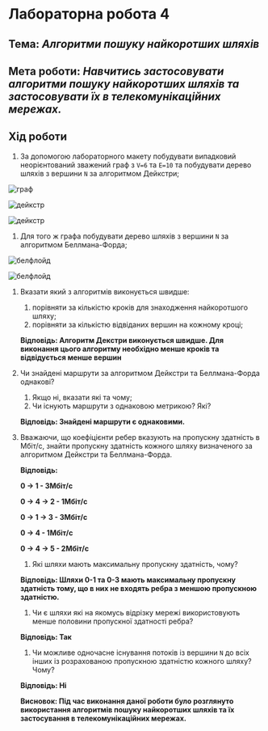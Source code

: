 # Лабораторна робота 4
## Тема: _Алгоритми пошуку найкоротших шляхів_
## Мета роботи: _Навчитись застосовувати алгоритми пошуку найкоротших шляхів та застосовувати їх в телекомунікаційних мережах._

## Хід роботи

1. За допомогою лабораторного макету побудувати випадковий неорієнтований зважений граф з `V=6` та `E=10` та побудувати дерево шляхів з вершини `N` за алгоритмом Дейкстри;

![граф](https://github.com/osyka-oleksandr/osyka_lab_totk_2021/blob/main/lab-4/1.png)

![дейкстр](https://github.com/osyka-oleksandr/osyka_lab_totk_2021/blob/main/lab-4/%D0%B4%D0%B5%D0%B9%D0%BA%D1%81%D1%82%D1%80.png)

![дейкстр](https://github.com/osyka-oleksandr/osyka_lab_totk_2021/blob/main/lab-4/%D0%B4%D0%B5%D0%B9.png)

1. Для того ж графа побудувати дерево шляхів з вершини `N` за алгоритмом Беллмана-Форда;

![белфлойд](https://github.com/osyka-oleksandr/osyka_lab_totk_2021/blob/main/lab-4/%D0%B1%D0%B5%D0%BB%D1%84%D0%BB%D0%BE%D0%B9%D0%B4.png)

![белфлойд](https://github.com/osyka-oleksandr/osyka_lab_totk_2021/blob/main/lab-4/%D0%B1%D1%84.png)

1. Вказати який з алгоритмів виконується швидше:
    1. порівняти за кількістю кроків для знаходження найкоротшого шляху;
    1. порівняти за кількістю відвіданих вершин на кожному кроці;
    
     **Відповідь: Алгоритм Декстри виконується швидше. Для виконання цього алгоритму необхідно менше кроків та відвідується менше вершин**

1. Чи знайдені маршрути за алгоритмом Дейкстри та Беллмана-Форда однакові?
    1. Якщо ні, вказати які та чому;
    1. Чи існують маршрути з однаковою метрикою? Які?
    
     **Відповідь: Знайдені маршрути є однаковими.**

1. Вважаючи, що коефіцієнти ребер вказують на пропускну здатність в Мбіт/с, знайти пропускну здатність кожного шляху визначеного за алгоритмом Дейкстри та Беллмана-Форда.

     **Відповідь:**
     
     **0 -> 1 - 3Мбіт/c**
     
     **0 -> 4 -> 2 - 1Мбіт/c**
     
     **0 -> 1 -> 3 - 3Мбіт/c**
     
     **0 -> 4 - 1Мбіт/c**
     
     **0 -> 4 -> 5 - 2Мбіт/c**
     
	1. Які шляхи мають максимальну пропускну здатність, чому?
	
	**Відповідь: Шляхи 0-1 та 0-3 мають максимальну пропускну здатність тому, що в них не входять ребра з меншою пропускною здатністю.**
	
	1. Чи є шляхи які на якомусь відрізку мережі використовують менше половини пропускної здатності ребра?
	
	**Відповідь: Так**
	
	1. Чи можливе одночасне існування потоків із вершини `N` до всіх інших із розрахованою пропускною здатністю кожного шляху? Чому?
	
	**Відповідь: Ні**
	
	**Висновок: Під час виконання даної роботи було розглянуто використання алгоритмів пошуку найкоротших шляхів та їх застосування в телекомунікаційних мережах.**
